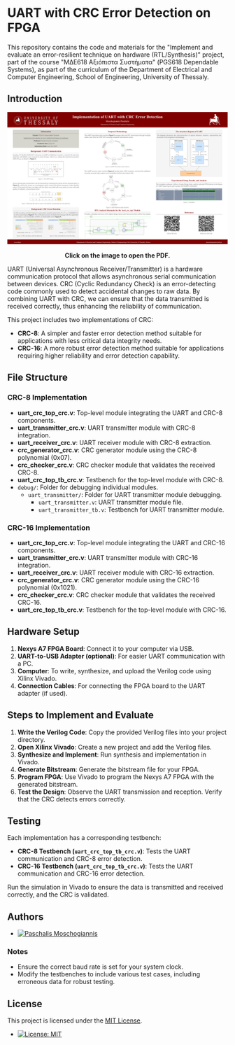 # UART with CRC Error Detection on FPGA

This repository contains the code and materials for the "Implement and evaluate an error-resilient technique on hardware (RTL/Synthesis)" project, part of the course "ΜΔΕ618 Αξιόπιστα Συστήματα" (PGS618 Dependable Systems), as part of the curriculum of the Department of Electrical and Computer Engineering, School of Engineering, University of Thessaly.

## Introduction

[![Alt Text](poster_in_English.png)](poster_in_English.pdf)

<p align="center">
  <b>Click on the image to open the PDF.</b>
</p>


UART (Universal Asynchronous Receiver/Transmitter) is a hardware communication protocol that allows asynchronous serial communication between devices. CRC (Cyclic Redundancy Check) is an error-detecting code commonly used to detect accidental changes to raw data. By combining UART with CRC, we can ensure that the data transmitted is received correctly, thus enhancing the reliability of communication.

This project includes two implementations of CRC:
- **CRC-8**: A simpler and faster error detection method suitable for applications with less critical data integrity needs.
- **CRC-16**: A more robust error detection method suitable for applications requiring higher reliability and error detection capability.

## File Structure

### CRC-8 Implementation

- **uart_crc_top_crc.v**: Top-level module integrating the UART and CRC-8 components.
- **uart_transmitter_crc.v**: UART transmitter module with CRC-8 integration.
- **uart_receiver_crc.v**: UART receiver module with CRC-8 extraction.
- **crc_generator_crc.v**: CRC generator module using the CRC-8 polynomial (0x07).
- **crc_checker_crc.v**: CRC checker module that validates the received CRC-8.
- **uart_crc_top_tb_crc.v**: Testbench for the top-level module with CRC-8.
- `debug/`: Folder for debugging individual modules.
  - `uart_transmitter/`: Folder for UART transmitter module debugging.
    - `uart_transmitter.v`: UART transmitter module file.
    - `uart_transmitter_tb.v`: Testbench for UART transmitter module.

### CRC-16 Implementation

- **uart_crc_top_crc.v**: Top-level module integrating the UART and CRC-16 components.
- **uart_transmitter_crc.v**: UART transmitter module with CRC-16 integration.
- **uart_receiver_crc.v**: UART receiver module with CRC-16 extraction.
- **crc_generator_crc.v**: CRC generator module using the CRC-16 polynomial (0x1021).
- **crc_checker_crc.v**: CRC checker module that validates the received CRC-16.
- **uart_crc_top_tb_crc.v**: Testbench for the top-level module with CRC-16.

## Hardware Setup

1. **Nexys A7 FPGA Board**: Connect it to your computer via USB.
2. **UART-to-USB Adapter (optional)**: For easier UART communication with a PC.
3. **Computer**: To write, synthesize, and upload the Verilog code using Xilinx Vivado.
4. **Connection Cables**: For connecting the FPGA board to the UART adapter (if used).

## Steps to Implement and Evaluate

1. **Write the Verilog Code**: Copy the provided Verilog files into your project directory.
2. **Open Xilinx Vivado**: Create a new project and add the Verilog files.
3. **Synthesize and Implement**: Run synthesis and implementation in Vivado.
4. **Generate Bitstream**: Generate the bitstream file for your FPGA.
5. **Program FPGA**: Use Vivado to program the Nexys A7 FPGA with the generated bitstream.
6. **Test the Design**: Observe the UART transmission and reception. Verify that the CRC detects errors correctly.

## Testing

Each implementation has a corresponding testbench:
- **CRC-8 Testbench (`uart_crc_top_tb_crc.v`)**: Tests the UART communication and CRC-8 error detection.
- **CRC-16 Testbench (`uart_crc_top_tb_crc.v`)**: Tests the UART communication and CRC-16 error detection.

Run the simulation in Vivado to ensure the data is transmitted and received correctly, and the CRC is validated.

## Authors

- [![Paschalis Moschogiannis](https://img.shields.io/badge/GitHub-Paschalis_Moschogiannis-00FFFF?style=flat&logo=github)](https://github.com/Paschalis)

### Notes

- Ensure the correct baud rate is set for your system clock.
- Modify the testbenches to include various test cases, including erroneous data for robust testing.

## License

This project is licensed under the [MIT License](LICENSE).

- [![License: MIT](https://img.shields.io/badge/License-MIT-yellow.svg)](https://opensource.org/licenses/MIT)
